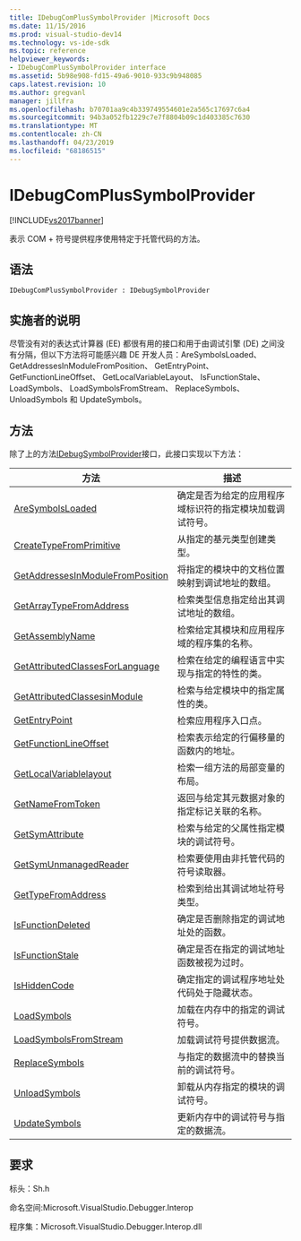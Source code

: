 ```yaml
---
title: IDebugComPlusSymbolProvider |Microsoft Docs
ms.date: 11/15/2016
ms.prod: visual-studio-dev14
ms.technology: vs-ide-sdk
ms.topic: reference
helpviewer_keywords:
- IDebugComPlusSymbolProvider interface
ms.assetid: 5b98e908-fd15-49a6-9010-933c9b948085
caps.latest.revision: 10
ms.author: gregvanl
manager: jillfra
ms.openlocfilehash: b70701aa9c4b339749554601e2a565c17697c6a4
ms.sourcegitcommit: 94b3a052fb1229c7e7f8804b09c1d403385c7630
ms.translationtype: MT
ms.contentlocale: zh-CN
ms.lasthandoff: 04/23/2019
ms.locfileid: "68186515"
---
```

# <a name="idebugcomplussymbolprovider"></a>IDebugComPlusSymbolProvider
[!INCLUDE[vs2017banner](../../../includes/vs2017banner.md)]

表示 COM + 符号提供程序使用特定于托管代码的方法。  
  
## <a name="syntax"></a>语法  
  
```  
IDebugComPlusSymbolProvider : IDebugSymbolProvider  
```  
  
## <a name="notes-for-implementers"></a>实施者的说明  
 尽管没有对的表达式计算器 (EE) 都很有用的接口和用于由调试引擎 (DE) 之间没有分隔，但以下方法将可能感兴趣 DE 开发人员：AreSymbolsLoaded、 GetAddressesInModuleFromPosition、 GetEntryPoint、 GetFunctionLineOffset、 GetLocalVariableLayout、 IsFunctionStale、 LoadSymbols、 LoadSymbolsFromStream、 ReplaceSymbols、 UnloadSymbols 和 UpdateSymbols。  
  
## <a name="methods"></a>方法  
 除了上的方法[IDebugSymbolProvider](../../../extensibility/debugger/reference/idebugsymbolprovider.md)接口，此接口实现以下方法：  
  
|方法|描述|  
|------------|-----------------|  
|[AreSymbolsLoaded](../../../extensibility/debugger/reference/idebugcomplussymbolprovider-aresymbolsloaded.md)|确定是否为给定的应用程序域标识符的指定模块加载调试符号。|  
|[CreateTypeFromPrimitive](../../../extensibility/debugger/reference/idebugcomplussymbolprovider-createtypefromprimitive.md)|从指定的基元类型创建类型。|  
|[GetAddressesInModuleFromPosition](../../../extensibility/debugger/reference/idebugcomplussymbolprovider-getaddressesinmodulefromposition.md)|将指定的模块中的文档位置映射到调试地址的数组。|  
|[GetArrayTypeFromAddress](../../../extensibility/debugger/reference/idebugcomplussymbolprovider-getarraytypefromaddress.md)|检索类型信息指定给出其调试地址的数组。|  
|[GetAssemblyName](../../../extensibility/debugger/reference/idebugcomplussymbolprovider-getassemblyname.md)|检索给定其模块和应用程序域的程序集的名称。|  
|[GetAttributedClassesForLanguage](../../../extensibility/debugger/reference/idebugcomplussymbolprovider-getattributedclassesforlanguage.md)|检索在给定的编程语言中实现与指定的特性的类。|  
|[GetAttributedClassesinModule](../../../extensibility/debugger/reference/idebugcomplussymbolprovider-getattributedclassesinmodule.md)|检索与给定模块中的指定属性的类。|  
|[GetEntryPoint](../../../extensibility/debugger/reference/idebugcomplussymbolprovider-getentrypoint.md)|检索应用程序入口点。|  
|[GetFunctionLineOffset](../../../extensibility/debugger/reference/idebugcomplussymbolprovider-getfunctionlineoffset.md)|检索表示给定的行偏移量的函数内的地址。|  
|[GetLocalVariablelayout](../../../extensibility/debugger/reference/idebugcomplussymbolprovider-getlocalvariablelayout.md)|检索一组方法的局部变量的布局。|  
|[GetNameFromToken](../../../extensibility/debugger/reference/idebugcomplussymbolprovider-getnamefromtoken.md)|返回与给定其元数据对象的指定标记关联的名称。|  
|[GetSymAttribute](../../../extensibility/debugger/reference/idebugcomplussymbolprovider-getsymattribute.md)|检索与给定的父属性指定模块的调试符号。|  
|[GetSymUnmanagedReader](../../../extensibility/debugger/reference/idebugcomplussymbolprovider-getsymunmanagedreader.md)|检索要使用由非托管代码的符号读取器。|  
|[GetTypeFromAddress](../../../extensibility/debugger/reference/idebugcomplussymbolprovider-gettypefromaddress.md)|检索到给出其调试地址符号类型。|  
|[IsFunctionDeleted](../../../extensibility/debugger/reference/idebugcomplussymbolprovider-isfunctiondeleted.md)|确定是否删除指定的调试地址处的函数。|  
|[IsFunctionStale](../../../extensibility/debugger/reference/idebugcomplussymbolprovider-isfunctionstale.md)|确定是否在指定的调试地址函数被视为过时。|  
|[IsHiddenCode](../../../extensibility/debugger/reference/idebugcomplussymbolprovider-ishiddencode.md)|确定指定的调试程序地址处代码处于隐藏状态。|  
|[LoadSymbols](../../../extensibility/debugger/reference/idebugcomplussymbolprovider-loadsymbols.md)|加载在内存中的指定的调试符号。|  
|[LoadSymbolsFromStream](../../../extensibility/debugger/reference/idebugcomplussymbolprovider-loadsymbolsfromstream.md)|加载调试符号提供数据流。|  
|[ReplaceSymbols](../../../extensibility/debugger/reference/idebugcomplussymbolprovider-replacesymbols.md)|与指定的数据流中的替换当前的调试符号。|  
|[UnloadSymbols](../../../extensibility/debugger/reference/idebugcomplussymbolprovider-unloadsymbols.md)|卸载从内存指定的模块的调试符号。|  
|[UpdateSymbols](../../../extensibility/debugger/reference/idebugcomplussymbolprovider-updatesymbols.md)|更新内存中的调试符号与指定的数据流。|  
  
## <a name="requirements"></a>要求  
 标头：Sh.h  
  
 命名空间:Microsoft.VisualStudio.Debugger.Interop  
  
 程序集：Microsoft.VisualStudio.Debugger.Interop.dll
